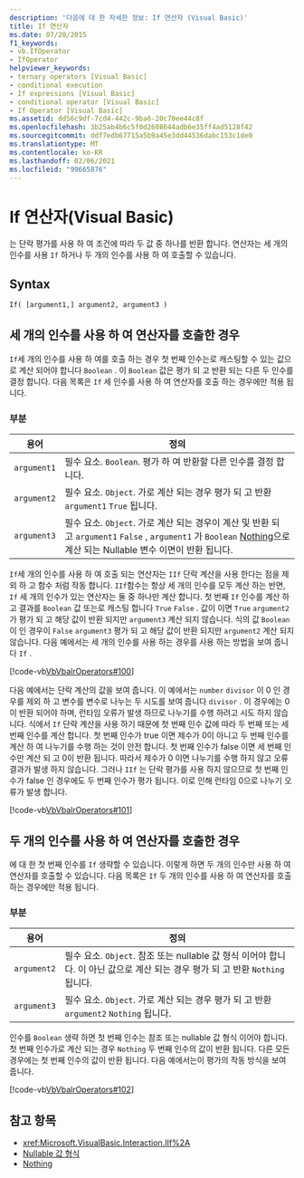 ```yaml
---
description: '다음에 대 한 자세한 정보: If 연산자 (Visual Basic)'
title: If 연산자
ms.date: 07/20/2015
f1_keywords:
- vb.IfOperator
- IfOperator
helpviewer_keywords:
- ternary operators [Visual Basic]
- conditional execution
- If expressions [Visual Basic]
- conditional operator [Visual Basic]
- If Operator [Visual Basic]
ms.assetid: dd56c9df-7cd4-442c-9ba6-20c70ee44c8f
ms.openlocfilehash: 3b25ab4b6c5f0d2608644adb6e35ff4ad5128f42
ms.sourcegitcommit: ddf7edb67715a5b9a45e3dd44536dabc153c1de0
ms.translationtype: MT
ms.contentlocale: ko-KR
ms.lasthandoff: 02/06/2021
ms.locfileid: "99665876"
---
```

# <a name="if-operator-visual-basic"></a>If 연산자(Visual Basic)

는 단락 평가를 사용 하 여 조건에 따라 두 값 중 하나를 반환 합니다. 연산자는 세 개의 인수를 사용 `If` 하거나 두 개의 인수를 사용 하 여 호출할 수 있습니다.

## <a name="syntax"></a>Syntax

```vb
If( [argument1,] argument2, argument3 )
```

## <a name="if-operator-called-with-three-arguments"></a>세 개의 인수를 사용 하 여 연산자를 호출한 경우

`If`세 개의 인수를 사용 하 여를 호출 하는 경우 첫 번째 인수는로 캐스팅할 수 있는 값으로 계산 되어야 합니다 `Boolean` . 이 `Boolean` 값은 평가 되 고 반환 되는 다른 두 인수를 결정 합니다. 다음 목록은 `If` 세 인수를 사용 하 여 연산자를 호출 하는 경우에만 적용 됩니다.

### <a name="parts"></a>부분

|용어|정의|
|---|---|
|`argument1`|필수 요소. `Boolean`. 평가 하 여 반환할 다른 인수를 결정 합니다.|
|`argument2`|필수 요소. `Object`. 가로 계산 되는 경우 평가 되 고 반환 `argument1` `True` 됩니다.|
|`argument3`|필수 요소. `Object`. 가로 계산 되는 경우이 계산 및 반환 되 고 `argument1` `False` , `argument1` 가 [](../../programming-guide/language-features/data-types/nullable-value-types.md) `Boolean` [Nothing](../nothing.md)으로 계산 되는 Nullable 변수 이면이 반환 됩니다.|

`If`세 개의 인수를 사용 하 여 호출 되는 연산자는 `IIf` 단락 계산을 사용 한다는 점을 제외 하 고 함수 처럼 작동 합니다. `IIf`함수는 항상 세 개의 인수를 모두 계산 하는 반면, `If` 세 개의 인수가 있는 연산자는 둘 중 하나만 계산 합니다. 첫 번째 `If` 인수를 계산 하 고 결과를 `Boolean` 값 또는로 캐스팅 합니다 `True` `False` . 값이 이면 `True` `argument2` 가 평가 되 고 해당 값이 반환 되지만 `argument3` 계산 되지 않습니다. 식의 값 `Boolean` 이 인 경우이 `False` `argument3` 평가 되 고 해당 값이 반환 되지만 `argument2` 계산 되지 않습니다. 다음 예에서는 세 개의 인수를 사용 하는 경우를 사용 하는 방법을 보여 줍니다 `If` .

[!code-vb[VbVbalrOperators#100](~/samples/snippets/visualbasic/VS_Snippets_VBCSharp/VbVbalrOperators/VB/Class4.vb#100)]

다음 예에서는 단락 계산의 값을 보여 줍니다. 이 예에서는 `number` `divisor` 이 0 인 경우를 제외 하 고 변수를 변수로 나누는 두 시도를 보여 줍니다 `divisor` . 이 경우에는 0이 반환 되어야 하며, 런타임 오류가 발생 하므로 나누기를 수행 하려고 시도 하지 않습니다. 식에서 `If` 단락 계산을 사용 하기 때문에 첫 번째 인수 값에 따라 두 번째 또는 세 번째 인수를 계산 합니다. 첫 번째 인수가 true 이면 제수가 0이 아니고 두 번째 인수를 계산 하 여 나누기를 수행 하는 것이 안전 합니다. 첫 번째 인수가 false 이면 세 번째 인수만 계산 되 고 0이 반환 됩니다. 따라서 제수가 0 이면 나누기를 수행 하지 않고 오류 결과가 발생 하지 않습니다. 그러나 `IIf` 는 단락 평가를 사용 하지 않으므로 첫 번째 인수가 false 인 경우에도 두 번째 인수가 평가 됩니다. 이로 인해 런타임 0으로 나누기 오류가 발생 합니다.

[!code-vb[VbVbalrOperators#101](~/samples/snippets/visualbasic/VS_Snippets_VBCSharp/VbVbalrOperators/VB/Class4.vb#101)]

## <a name="if-operator-called-with-two-arguments"></a>두 개의 인수를 사용 하 여 연산자를 호출한 경우

에 대 한 첫 번째 인수를 `If` 생략할 수 있습니다. 이렇게 하면 두 개의 인수만 사용 하 여 연산자를 호출할 수 있습니다. 다음 목록은 `If` 두 개의 인수를 사용 하 여 연산자를 호출 하는 경우에만 적용 됩니다.

### <a name="parts"></a>부분

|용어|정의|
|---|---|
|`argument2`|필수 요소. `Object`. 참조 또는 nullable 값 형식 이어야 합니다. 이 아닌 값으로 계산 되는 경우 평가 되 고 반환 `Nothing` 됩니다.|
|`argument3`|필수 요소. `Object`. 가로 계산 되는 경우 평가 되 고 반환 `argument2` `Nothing` 됩니다.|

인수를 `Boolean` 생략 하면 첫 번째 인수는 참조 또는 nullable 값 형식 이어야 합니다. 첫 번째 인수가로 계산 되는 경우 `Nothing` 두 번째 인수의 값이 반환 됩니다. 다른 모든 경우에는 첫 번째 인수의 값이 반환 됩니다. 다음 예에서는이 평가의 작동 방식을 보여 줍니다.

[!code-vb[VbVbalrOperators#102](~/samples/snippets/visualbasic/VS_Snippets_VBCSharp/VbVbalrOperators/VB/Class4.vb#102)]

## <a name="see-also"></a>참고 항목

- <xref:Microsoft.VisualBasic.Interaction.IIf%2A>
- [Nullable 값 형식](../../programming-guide/language-features/data-types/nullable-value-types.md)
- [Nothing](../nothing.md)
